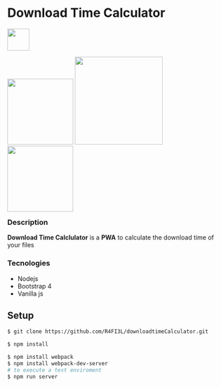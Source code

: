 # Download Time Calculator
<img src="https://user-images.githubusercontent.com/3104648/28351989-7f68389e-6c4b-11e7-9bf2-e9fcd4977e7a.png" width="50"/>
</div>
<p style="float:left;">
<img src="https://i.imgur.com/LZy1egI.png" width="150" />
<img src="https://i.imgur.com/QVjgwCC.png" width="200" />
<img src="https://i.imgur.com/JVcbSnh.png" width="150" />
</p>

---
### Description

**Download Time Calclulator** is a **PWA** to calculate the download time of your files


### Tecnologies

- Nodejs
- Bootstrap 4
- Vanilla js

## Setup

```bash
$ git clone https://github.com/R4FI3L/downloadtimeCalculator.git
```

```bash
$ npm install 
```

```bash
$ npm install webpack
$ npm install webpack-dev-server
# to execute a test enviroment
$ npm run server
```

